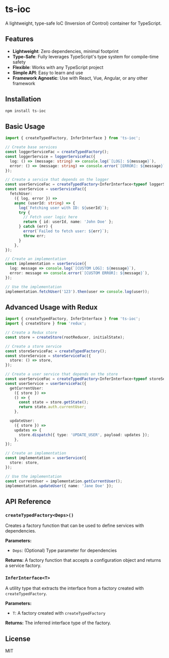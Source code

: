 # ts-ioc

A lightweight, type-safe IoC (Inversion of Control) container for TypeScript.

## Features

- **Lightweight**: Zero dependencies, minimal footprint
- **Type-Safe**: Fully leverages TypeScript's type system for compile-time safety
- **Flexible**: Works with any TypeScript project
- **Simple API**: Easy to learn and use
- **Framework Agnostic**: Use with React, Vue, Angular, or any other framework

## Installation

```bash
npm install ts-ioc
```

## Basic Usage

```typescript
import { createTypedFactory, InferInterface } from 'ts-ioc';

// Create base services
const loggerServiceFac = createTypedFactory();
const loggerService = loggerServiceFac({
  log: () => (message: string) => console.log(`[LOG]: ${message}`),
  error: () => (message: string) => console.error(`[ERROR]: ${message}`),
});

// Create a service that depends on the logger
const userServiceFac = createTypedFactory<InferInterface<typeof loggerService>>();
const userService = userServiceFac({
  fetchUser:
    ({ log, error }) =>
    async (userId: string) => {
      log(`Fetching user with ID: ${userId}`);
      try {
        // Fetch user logic here
        return { id: userId, name: 'John Doe' };
      } catch (err) {
        error(`Failed to fetch user: ${err}`);
        throw err;
      }
    },
});

// Create an implementation
const implementation = userService({
  log: message => console.log(`[CUSTOM LOG]: ${message}`),
  error: message => console.error(`[CUSTOM ERROR]: ${message}`),
});

// Use the implementation
implementation.fetchUser('123').then(user => console.log(user));
```

## Advanced Usage with Redux

```typescript
import { createTypedFactory, InferInterface } from 'ts-ioc';
import { createStore } from 'redux';

// Create a Redux store
const store = createStore(rootReducer, initialState);

// Create a store service
const storeServiceFac = createTypedFactory();
const storeService = storeServiceFac({
  store: () => store,
});

// Create a user service that depends on the store
const userServiceFac = createTypedFactory<InferInterface<typeof storeService>>();
const userService = userServiceFac({
  getCurrentUser:
    ({ store }) =>
    () => {
      const state = store.getState();
      return state.auth.currentUser;
    },

  updateUser:
    ({ store }) =>
    updates => {
      store.dispatch({ type: 'UPDATE_USER', payload: updates });
    },
});

// Create an implementation
const implementation = userService({
  store: store,
});

// Use the implementation
const currentUser = implementation.getCurrentUser();
implementation.updateUser({ name: 'Jane Doe' });
```

## API Reference

### `createTypedFactory<Deps>()`

Creates a factory function that can be used to define services with dependencies.

**Parameters:**

- `Deps`: (Optional) Type parameter for dependencies

**Returns:**
A factory function that accepts a configuration object and returns a service factory.

### `InferInterface<T>`

A utility type that extracts the interface from a factory created with `createTypedFactory`.

**Parameters:**

- `T`: A factory created with `createTypedFactory`

**Returns:**
The inferred interface type of the factory.

## License

MIT
